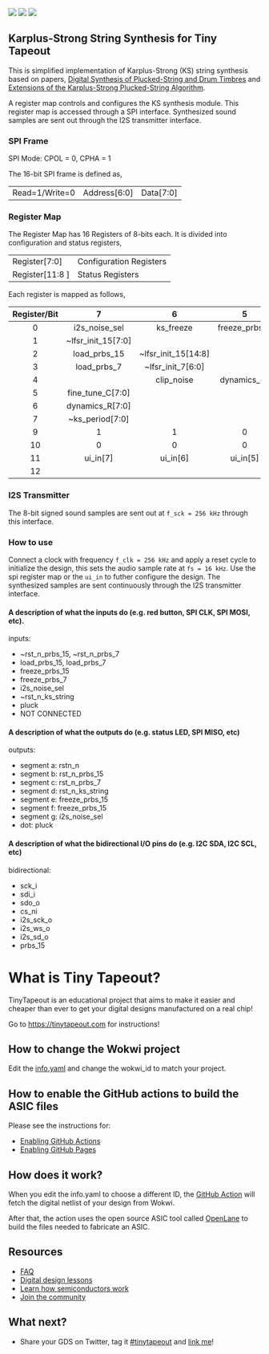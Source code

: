 ![](../../workflows/gds/badge.svg) ![](../../workflows/docs/badge.svg) ![](../../workflows/test/badge.svg)

## Karplus-Strong String Synthesis for Tiny Tapeout
This is simplified implementation of Karplus-Strong (KS) string synthesis based on papers, [Digital Synthesis of Plucked-String and Drum Timbres](https://doi.org/10.2307/3680062) and [Extensions of the Karplus-Strong Plucked-String Algorithm](https://doi.org/10.2307/3680063). 

A register map controls and configures the KS synthesis module. This register map is accessed through a SPI interface. Synthesized sound samples are sent out through the I2S transmitter interface.

### SPI Frame
SPI Mode: CPOL = 0, CPHA = 1

The 16-bit SPI frame is defined as,

|     |     |     |
|:---:|:---:|:---:|
| Read=1/Write=0 | Address[6:0] | Data[7:0] |


### Register Map
The Register Map has 16 Registers of 8-bits each. It is divided into configuration and status registers,

|     |     |
|:--- |:--- |
| Register[7:0] | Configuration Registers |
| Register[11:8 ]| Status Registers |

Each register is mapped as follows,

| Register/Bit | 7                  | 6                   | 5             | 4              | 3             | 2                     | 1             | 0              |
|:------------:|:------------------:|:-------------------:|:-------------:|:--------------:|:-------------:|:---------------------:|:-------------:|:--------------:|
| 0            | i2s_noise_sel      | ks_freeze           | freeze_prbs_7 | freeze_prbs_15 |               | ~rst_n_ks_string      | ~rst_n_prbs_7 | ~rst_n_prbs_15 |
| 1            | ~lfsr_init_15[7:0] |                     |               |                |               |                       |               |                |
| 2            | load_prbs_15       | ~lfsr_init_15[14:8] |               |                |               |                       |               |                |
| 3            | load_prbs_7        | ~lfsr_init_7[6:0]   |               |                |               |                       |               |                |
| 4            |                    | clip_noise          | dynamics_en   | fine_tune_n    | drum_string_n | toggle_pattern_prbs_n | round_en      | pluck          |
| 5            | fine_tune_C[7:0]   |                     |               |                |               |                       |               |                |
| 6            | dynamics_R[7:0]    |                     |               |                |               |                       |               |                |
| 7            | ~ks_period[7:0]     |                     |               |                |               |                       |               |                |
| 9            | 1                  | 1                   | 0             | 0              | 0             | 0                     | 0             | 0              |
| 10           | 0                  | 0                   | 0             | 0              | 0             | 0                     | 0             | 1              |
| 11           | ui_in[7]           | ui_in[6]            | ui_in[5]      | ui_in[4]       | ui_in[3]      | ui_in[2]              | ui_in[1]      | ui_in[0]       |
| 12           |                    |                     |               |                |               |                       |               |                |

### I2S Transmitter
The 8-bit signed sound samples are sent out at `f_sck = 256 kHz` through this interface.

### How to use
Connect a clock with frequency `f_clk = 256 kHz` and apply a reset cycle to initialize the design, this sets the audio sample rate at `fs = 16 kHz`. Use the spi register map or the `ui_in` to futher configure the design. The synthesized samples are sent continuously through the I2S transmitter interface.

#### A description of what the inputs do (e.g. red button, SPI CLK, SPI MOSI, etc).
  inputs:               
  - ~rst_n_prbs_15, ~rst_n_prbs_7
  - load_prbs_15, load_prbs_7 
  - freeze_prbs_15
  - freeze_prbs_7
  - i2s_noise_sel
  - ~rst_n_ks_string
  - pluck
  - NOT CONNECTED
#### A description of what the outputs do (e.g. status LED, SPI MISO, etc)
  outputs:
  - segment a: rstn_n
  - segment b: rst_n_prbs_15
  - segment c: rst_n_prbs_7
  - segment d: rst_n_ks_string
  - segment e: freeze_prbs_15
  - segment f: freeze_prbs_15
  - segment g: i2s_noise_sel
  - dot: pluck
#### A description of what the bidirectional I/O pins do (e.g. I2C SDA, I2C SCL, etc)
  bidirectional:
  - sck_i
  - sdi_i
  - sdo_o
  - cs_ni
  - i2s_sck_o
  - i2s_ws_o
  - i2s_sd_o 
  - prbs_15

# What is Tiny Tapeout?

TinyTapeout is an educational project that aims to make it easier and cheaper than ever to get your digital designs manufactured on a real chip!

Go to https://tinytapeout.com for instructions!

## How to change the Wokwi project

Edit the [info.yaml](info.yaml) and change the wokwi_id to match your project.

## How to enable the GitHub actions to build the ASIC files

Please see the instructions for:

- [Enabling GitHub Actions](https://tinytapeout.com/faq/#when-i-commit-my-change-the-gds-action-isnt-running)
- [Enabling GitHub Pages](https://tinytapeout.com/faq/#my-github-action-is-failing-on-the-pages-part)

## How does it work?

When you edit the info.yaml to choose a different ID, the [GitHub Action](.github/workflows/gds.yaml) will fetch the digital netlist of your design from Wokwi.

After that, the action uses the open source ASIC tool called [OpenLane](https://www.zerotoasiccourse.com/terminology/openlane/) to build the files needed to fabricate an ASIC.

## Resources

- [FAQ](https://tinytapeout.com/faq/)
- [Digital design lessons](https://tinytapeout.com/digital_design/)
- [Learn how semiconductors work](https://tinytapeout.com/siliwiz/)
- [Join the community](https://discord.gg/rPK2nSjxy8)

## What next?

- Share your GDS on Twitter, tag it [#tinytapeout](https://twitter.com/hashtag/tinytapeout?src=hashtag_click) and [link me](https://twitter.com/matthewvenn)!
